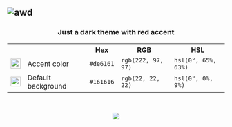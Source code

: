 ![awd](https://github.com/devdarktheme/.github/assets/55553104/f2701249-a304-4d8b-b2ef-1c990bceab90)
---
<h3 align="center">Just a dark theme with red accent</h3>

<table align="center">
	<tr>
		<th></th>
		<th></th>
		<th>Hex</th>
		<th>RGB</th>
		<th>HSL</th>
	</tr>
	<tr>
		<td><img src="https://github.com/devdarktheme/.github/assets/55553104/17f0f0b0-15eb-4802-ba18-d5f4d114a4c1" height="23" width="23"/></td>
		<td>Accent color</td>
		<td><code>#de6161</code></td>
		<td><code>rgb(222, 97, 97)</code></td>
		<td><code>hsl(0°, 65%, 63%)</code></td>
	</tr>
 	<tr>
		<td><img src="https://github.com/devdarktheme/.github/assets/55553104/2fdddc2f-03f3-4909-8797-2b02ce7bf0a8" height="23" width="23"/></td>
		<td>Default background</td>
		<td><code>#161616</code></td>
		<td><code>rgb(22, 22, 22)</code></td>
		<td><code>hsl(0°, 0%, 9%)</code></td>
	</tr>
</table>


&nbsp;

<p align="center">
	<a href="https://github.com/devdarktheme/stable-diffusion-webui-devdark/blob/main/LICENSE"><img src="https://img.shields.io/static/v1.svg?style=for-the-badge&label=License&message=MIT&logoColor=d9e0ee&colorA=363a4f&colorB=b7bdf8"/></a>
</p>
